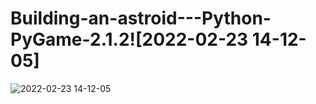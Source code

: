 # Building-an-astroid---Python-PyGame-2.1.2![2022-02-23 14-12-05]
![2022-02-23 14-12-05](https://user-images.githubusercontent.com/98538271/155310811-0ace749f-cce4-49cd-a5c6-6435d2573026.gif)
